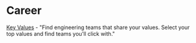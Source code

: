 # Career

[Key Values](https://www.keyvalues.com/) - "Find engineering teams that share your values. Select your top values and find teams you'll click with."

